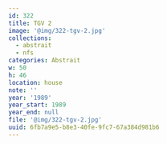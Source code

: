 ```yaml
---
id: 322
title: TGV 2
image: '@img/322-tgv-2.jpg'
collections:
  - abstrait
  - nfs
categories: Abstrait
w: 50
h: 46
location: house
note: ''
year: '1989'
year_start: 1989
year_end: null
file: '@img/322-tgv-2.jpg'
uuid: 6fb7a9e5-b8e3-40fe-9fc7-67a384d981b6
---
```


